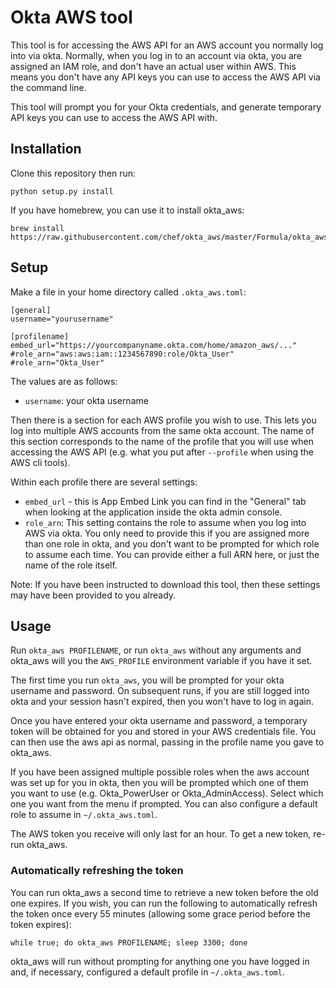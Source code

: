 # Okta AWS tool

This tool is for accessing the AWS API for an AWS account you normally log
into via okta. Normally, when you log in to an account via okta, you are
assigned an IAM role, and don't have an actual user within AWS. This means you
don't have any API keys you can use to access the AWS API via the command
line.

This tool will prompt you for your Okta credentials, and generate temporary
API keys you can use to access the AWS API with.

## Installation

Clone this repository then run:

    python setup.py install

If you have homebrew, you can use it to install okta_aws:

    brew install https://raw.githubusercontent.com/chef/okta_aws/master/Formula/okta_aws.rb

## Setup

Make a file in your home directory called `.okta_aws.toml`:

    [general]
    username="yourusername"

    [profilename]
    embed_url="https://yourcompanyname.okta.com/home/amazon_aws/..."
    #role_arn="aws:aws:iam::1234567890:role/Okta_User"
    #role_arn="Okta_User"

The values are as follows:

* `username`: your okta username

Then there is a section for each AWS profile you wish to use. This lets you
log into multiple AWS accounts from the same okta account. The name of this
section corresponds to the name of the profile that you will use when
accessing the AWS API (e.g. what you put after `--profile` when using the AWS
cli tools).

Within each profile there are several settings:

* `embed_url` - this is App Embed Link you can find in the "General" tab when
  looking at the application inside the okta admin console.
* `role_arn`: This setting contains the role to assume when you log into
  AWS via okta. You only need to provide this if you are assigned more than
  one role in okta, and you don't want to be prompted for which role to assume
  each time. You can provide either a full ARN here, or just the name of the
  role itself.

Note: If you have been instructed to download this tool, then these settings
may have been provided to you already.

## Usage

Run `okta_aws PROFILENAME`, or run `okta_aws` without any arguments and
okta_aws will you the `AWS_PROFILE` environment variable if you have it set.

The first time you run `okta_aws`, you will be prompted for your okta username
and password. On subsequent runs, if you are still logged into okta and your
session hasn't expired, then you won't have to log in again.

Once you have entered your okta username and password, a temporary token will
be obtained for you and stored in your AWS credentials file. You can then use
the aws api as normal, passing in the profile name you gave to okta_aws.

If you have been assigned multiple possible roles when the aws account was set
up for you in okta, then you will be prompted which one of them you want to
use (e.g. Okta_PowerUser or Okta_AdminAccess). Select which one you want from
the menu if prompted. You can also configure a default role to assume in
`~/.okta_aws.toml`.

The AWS token you receive will only last for an hour. To get a new token,
re-run okta_aws.

### Automatically refreshing the token

You can run okta_aws a second time to retrieve a new token before the old one
expires. If you wish, you can run the following to automatically refresh the
token once every 55 minutes (allowing some grace period before the token
expires):

    while true; do okta_aws PROFILENAME; sleep 3300; done

okta_aws will run without prompting for anything one you have logged in and,
if necessary, configured a default profile in `~/.okta_aws.toml`.
